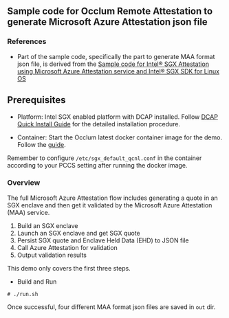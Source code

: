 ## Sample code for Occlum Remote Attestation to generate Microsoft Azure Attestation json file

### References
* Part of the sample code, specifically the part to generate MAA format json file, is derived from the [Sample code for Intel® SGX Attestation using Microsoft Azure Attestation service and Intel® SGX SDK for Linux OS](https://github.com/Azure-Samples/microsoft-azure-attestation/tree/master/intel.sdk.attest.sample)

## Prerequisites

- Platform: Intel SGX enabled platform with DCAP installed. Follow [DCAP
  Quick Install
  Guide](https://software.intel.com/content/www/us/en/develop/articles/intel-software-guard-extensions-data-center-attestation-primitives-quick-install-guide.html)
  for the detailed installation procedure.

- Container: Start the Occlum latest docker container image for the demo. Follow
  the [guide](https://github.com/occlum/occlum#how-to-use).

Remember to configure `/etc/sgx_default_qcnl.conf`
in the container according to your PCCS setting after running the docker image.

### Overview

The full Microsoft Azure Attestation flow includes generating a quote in an SGX enclave and then get it validated by the Microsoft Azure Attestation (MAA) service.

1. Build an SGX enclave
2. Launch an SGX enclave and get SGX quote
3. Persist SGX quote and Enclave Held Data (EHD) to JSON file
4. Call Azure Attestation for validation
5. Output validation results

This demo only covers the first three steps.

* Build and Run
```
# ./run.sh
```

Once successful, four different MAA format json files are saved in `out` dir.
